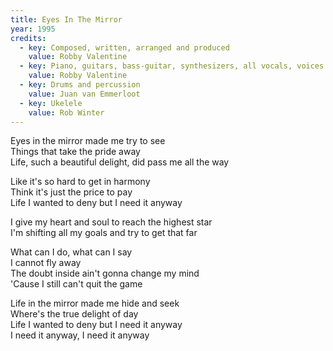 ```yaml
---
title: Eyes In The Mirror
year: 1995
credits:
  - key: Composed, written, arranged and produced
    value: Robby Valentine
  - key: Piano, guitars, bass-guitar, synthesizers, all vocals, voices and other noises
    value: Robby Valentine
  - key: Drums and percussion
    value: Juan van Emmerloot
  - key: Ukelele
    value: Rob Winter
---
```


<p>Eyes in the mirror made me try to see<br />
Things that take the pride away<br />
Life, such a beautiful delight, did pass me all the way</p>

<p>Like it's so hard to get in harmony<br />
Think it's just the price to pay<br />
Life I wanted to deny but I need it anyway</p>

<p>I give my heart and soul to reach the highest star<br />
I'm shifting all my goals and try to get that far</p>

<p>What can I do, what can I say<br />
I cannot fly away<br />
The doubt inside ain't gonna change my mind<br />
'Cause I still can't quit the game</p>

<p>Life in the mirror made me hide and seek<br />
Where's the true delight of day<br />
Life I wanted to deny but I need it anyway<br />
I need it anyway, I need it anyway</p>
